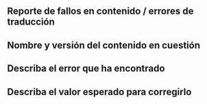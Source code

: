 ## Reporte de fallos en contenido / errores de traducción

## Nombre y versión del contenido en cuestión

## Describa el error que ha encontrado

## Describa el valor esperado para corregirlo

